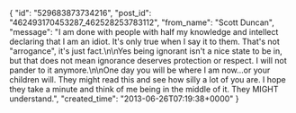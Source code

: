  {
   "id": "529683873734216",
   "post_id": "462493170453287_462528253783112",
   "from_name": "Scott Duncan",
   "message": "I am done with people with half my knowledge and intellect declaring that I am an idiot. It's only true when I say it to them. That's not \"arrogance\", it's just fact.\n\nYes being ignorant isn't a nice state to be in, but that does not mean ignorance deserves protection or respect. I will not pander to it anymore.\n\nOne day you will be where I am now...or your children will. They might read this and see how silly a lot of you are. I hope they take a minute and think of me being in the middle of it. They MIGHT understand.",
   "created_time": "2013-06-26T07:19:38+0000"
 }
